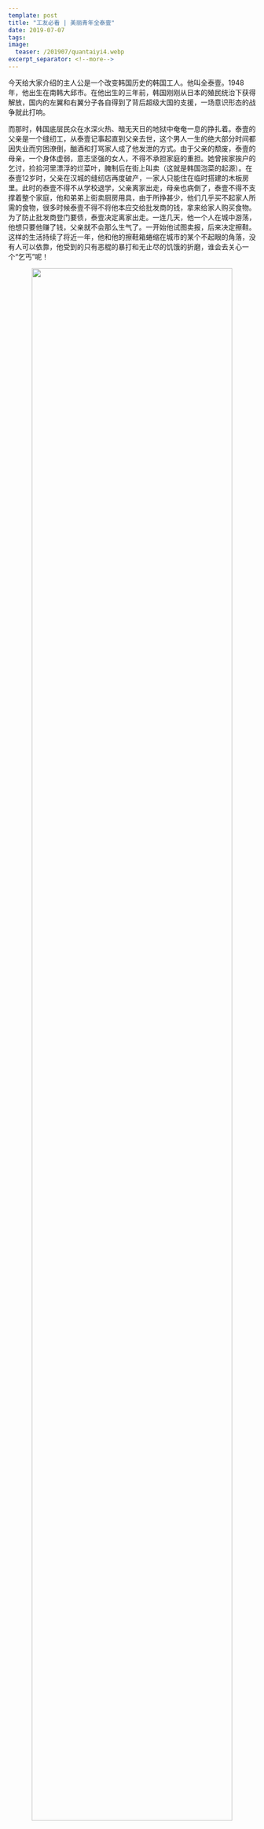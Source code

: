 ```yaml
---
template: post
title: "工友必看 | 美丽青年全泰壹"
date: 2019-07-07
tags: 
image:
  teaser: /201907/quantaiyi4.webp
excerpt_separator: <!--more-->
---
```


今天给大家介绍的主人公是一个改变韩国历史的韩国工人。他叫全泰壹。1948年，他出生在南韩大邱市。在他出生的三年前，韩国刚刚从日本的殖民统治下获得解放，国内的左翼和右翼分子各自得到了背后超级大国的支援，一场意识形态的战争就此打响。

而那时，韩国底层民众在水深火热、暗无天日的地狱中奄奄一息的挣扎着。泰壹的父亲是一个缝纫工，从泰壹记事起直到父亲去世，这个男人一生的绝大部分时间都因失业而穷困潦倒，酗酒和打骂家人成了他发泄的方式。由于父亲的颓废，泰壹的母亲，一个身体虚弱，意志坚强的女人，不得不承担家庭的重担。她曾挨家挨户的乞讨，捡拾河里漂浮的烂菜叶，腌制后在街上叫卖（这就是韩国泡菜的起源）。在泰壹12岁时，父亲在汉城的缝纫店再度破产，一家人只能住在临时搭建的木板房里。此时的泰壹不得不从学校退学，父亲离家出走，母亲也病倒了，泰壹不得不支撑着整个家庭，他和弟弟上街卖厨房用具，由于所挣甚少，他们几乎买不起家人所需的食物，很多时候泰壹不得不将他本应交给批发商的钱，拿来给家人购买食物。为了防止批发商登门要债，泰壹决定离家出走。一连几天，他一个人在城中游荡，他想只要他赚了钱，父亲就不会那么生气了。一开始他试图卖报，后来决定擦鞋。这样的生活持续了将近一年，他和他的擦鞋箱蜷缩在城市的某个不起眼的角落，没有人可以依靠，他受到的只有恶棍的暴打和无止尽的饥饿的折磨，谁会去关心一个“乞丐”呢！

<div style="text-align:center"><img src="/images/201907/quantaiyi1.webp" width="90%"></div>

“尽管拼命努力过上自己想过的日子，却不能如愿以偿”。这是泰壹在后来的日记中写到的一句话。赵英来这样描述泰壹的经历：“童年时我们所有人都有攀越铁丝栅栏的经验。事实上，生活中，我们还在继续攀爬各种各样的栅栏。当试图挤过篱笆，从别人的果园中摘取苹果时，我们都曾被荆棘划伤。我们还听说过这样的传言，一个孩子试图爬过美国军事基地周边的栅栏时遭到射击。他曾经品尝过军方用来喂猪的饲料，并且一再回味。”当时的泰壹并不知道，横亘在他面前的，是他如何拼命挣扎，也无法跨越的阶级的鸿沟，而他为之苦恼的“那受诅的命运”，仅靠他一人之力是无法改变的。

这个青年，在此后的是四年时光中，享受过片刻上学的欢愉和自豪，“曾经生活在黑暗中的我，感受到活着的无边幸福，品尝到了只有人类才能感受到的欢乐和爱”。然而，那无法摆脱的贫困、饥饿、疾病和苦闷总是像饿鬼一样缠绕着他，像肿瘤一样长在他身上，没有人能帮他摆脱这种恶疾。他只得回到地狱，做一个被社会抛弃的流浪者。在寒风呼啸的严冬，在烈日灼灼的盛夏，泰壹离开了可爱的同学和朋友，一人在街头卖报纸，卖雨伞，卖口香糖，捡拾烟头，擦鞋，并忍受着有钱人的侮辱和咒骂。

直到1965年的秋季，泰壹成为和平市场里的一名全职工人，四年打工生活，成了他短暂生命中最为璀璨亮丽的篇章。在这里，他为了同胞的权利而战斗，为了发动劳工运动奔走呼号，终将几十个工人的“星星之火”变成劳工运动的“燎原之势”。

“当一个流浪者拥有一份工作，成为一名受雇劳动者的时候，生活就会有重大的变化，泰壹倾向于接受这种变化，并将其看作向更稳定的工作和得到一技之长的一大步，哪怕这工作可能艰辛而劳累”。由于泰壹有操作缝纫机的经验，很快便被工厂老板从学徒晋升为助理缝纫工，不久便能独当一面，家庭的困境也随之解决了。可这已经无法使泰壹感到轻松。在工作的过程中，他看到那些积劳成疾的工人是如何像狗一样被老板抛弃，如何为了生存丢掉做人的尊严和健康。

他的思想变化要从一位13岁女工的一天说起，他住在贫民窟的一个单间房子里，每天早上他的姐姐会残忍的将他叫醒，或许脸也没有洗，早饭也没有吃，当她弱小的身体登上拥挤的公交车，走过阴暗而布满灰尘的建筑走廊，漫长的一天开始了。

工厂只有不到八坪大小（1坪=3.3平方米），里面有十台左右的缝纫机，还有供学徒干活的烫衣板、裁剪台等物品，当中还有32名面容憔悴的工人，地板到天花板的高度是1米5，也就是声名狼藉的“阁楼”。这里原本是一间三米高的房间，但只要在中间加上一道假顶，工作空间便增加了差不多一倍，这也是女孩子们无法直立行走的原因。在这样一个可怕的地方，在缝纫机无声的无尽的噪声中，女孩从早上8点一直工作到晚上11点，并且几乎整天见不到一丝阳光。由于害怕被贴上“懒惰”的标签，他甚至不能自由上厕所。他必须重复着同样的工作，为了在阁楼间往返，以完成各项差事，他每天都得在临时搭成的梯子上来回爬二三十次。他还不得不忍受各种各样的咒骂，有时甚至会挨打。

工厂里弥漫着混合了油脂和汗水的臭味，以及布料散发出来的化学气味和粉尘。在这样的环境中待上一天以后，她的眼睛会发疼，会打喷嚏和咳嗽，连吐的痰都是黑乎乎的粘液。有时她会连续工作2到3个通宵，吃了老板派发的抗睡眠药丸，他目光呆滞，眼睛里充满血丝。他每个月只有两天的休息时间，尽管每天工作繁重，在1970年，她每个月的工资却只有3000韩元（当时一美元约等于400韩元），付了交通费用，并送钱回家后，他手头已所剩无几。他的午饭只有几片面包，每片价值一韩元，有时候他干脆放弃吃午饭。晚上11点之后，他回到家里因为过度的疲劳而没有胃口，甚至连衣服也没有换下便熟睡过去。她睡觉时不能自由伸展双腿，因为她全家都睡在这个狭小房间里。黎明来临，不得不起床，并再次工作。

从出生起，就习惯了挨饿，现在他和工厂里的所有老工人一样得了胃病。偶尔也有这样少有的时刻，由于工厂里没有活干，她闲坐在一边，为自己的未来而困惑。这位女孩的经历是整个和平市场，东华市场和统一市场3万工人的缩影，那些工作了五年甚至更久的工人都不同程度的患有消化疾病，肠胃混乱，神经痛，肺结咳以及呼吸道感染等职业病，他们以生命为代价，换得那一点点可怜巴巴的收入，以维持自己和家人的生命。

<div style="text-align:center"><img src="/images/201907/quantaiyi2.webp" width="90%"></div>

他已逐渐认识到作为一个人的责任不仅在于供养家人，更在于那些在极为可怕的条件下工作的工友们一起分担苦难。他为年轻女工所遭受的苦难而愤怒，他采取过四种斗争方式。

开始，他决定成为一名裁剪工，因为在厂里。裁剪工除了工作，就是帮助老板监督工人并指使工人做事，当他已成为一名裁剪工时，他总是尽量减少员工的工作量，让他们早点下班，自己主动承担打扫整理等杂活，老板对此十分不满，找了个理由将泰壹辞退了。他已采取了第二种方式，他通过父亲了解到国家的《劳动基准法》，并对其中“充满人性化”的条例深信不疑，很长一段时间，他都在埋头研究，由于文化水平的限制，他不得不请求邻居——一位律师的帮助，他把希望寄托于和平公司（有安全、卫生管理的责任以及与相关市政部门进行谈判的权利）和政府。

也就是在这个时候，泰壹发起并成立的愚人社，一个由几名裁剪工组成的小团体，就是这个成立时仅有几个人的“傻子”小组，在后来组织发动几百人的劳工运动中产生了极大的作用，这标志着和平市场的工人由原来极度麻木、分散的个体，开始逐渐走向联合，去争取他们作为人的权利。当泰壹激动的将好不容易收起来的和平市场及工人待遇和工作情况的调查结果交给劳动监察人员时，却遭到对方的冷漠敷衍和轻蔑，不久，便被赶出了和平市场。

泰壹是如此的善良和“幼稚”，她不知道上层社会的蝇营狗苟的腐败和贪婪。泰壹也想过开一家模范企业，他想证明即使完全遵循法律，老板还是能有钱赚。他写过一个十分详细的商业计划书，书中他设想把工厂办成一所学校，改善工人的工作环境，这样工人就能够得到培训，这会让他们独立起来，并开办自己的企业。工厂所有的一切都严格遵守《劳动基准法》。这时的泰壹仍将希望寄托于这个颠倒的社会，他甚至愿意捐出自己的眼睛为企业筹资。

<div style="text-align:center"><img src="/images/201907/quantaiyi3.webp" width="90%"></div>

这是一个底层工人对自己和同胞们命运的叩问，在阶级斗争中逐渐走向觉悟。由于缺乏马克思主义理论的武装，它的斗争必然是软弱无力的，无论他走到哪，都必然要承受被剥削的命运，像动物一样活着，他逃不出束缚他命运的枷锁，整个社会的运行制度将他重重地压在贫穷线上。当他再也无法忍受这样的现状时，当他看到同胞们仍旧日复一日的出卖着自己的生命时，他选择了最后一种斗争方式，他要永远坚定的和同胞们站在一起，为他们而战斗。

1970年9月泰壹回到和平市场，他联合裁剪工人，成立三栋联谊会，准备发动一场更大的工人示威游行，给政府施压，迫使他们改善工人的待遇和工作环境。赵英来写到：“示威并不是一种求助于当权者的良心、慈悲或同情心的行动……而是威胁他们，你们得这样做，不然就会有麻烦……为什么压迫者如此惧怕一场仅仅是有数百名学生获数十名劳工发动的示威活动？是因为他们知道，这些少数分子会激发许多人参与其中，就像一块小石子会在湖中激起成千上万个涟漪一样。‘星星之火，可以燎原’。”这时的泰壹已经准备好了用自己的死亡来唤醒社会各界麻木的心灵，他愤怒的抨击这本《劳动基准法》。他不仅没有为工人们带来更好的劳动条件，相反，他参与掩盖工人的悲惨处境。这部法律如果不能得到实行，那不过是一堆废纸，是些空话，他根本就不是为工人制定的。他想要告诉工人们：只有工人自己不屈不挠的抗争，才能够维护自身的权利，这便是无产阶级唯一的出路。

当泰壹和这本书一起消失在火光中，笔者内心十分难过和愧疚，泰壹在研究《劳动基准法》时，十分“希望有一位大学朋友”。在斗争的日日夜夜，泰壹一直处在孤独和无助当中，身边几乎没有人能够理解他的行为，给予他帮助。且不说物质条件的贫乏，前三种斗争方式破产后，他已身心陷入了极大的痛苦中，他曾十分颓废，“尽管我的理想像熔岩一样奔流，但我所鼓起来的力量却从来都不足够”。他也总是能够以爱和关怀同工友们站在一起，他从来没有抱怨过自己的出生，相反，他总是对穷人们有极大的同情，因为他知道“贫穷对于一个人来说意味着什么”。

<div style="text-align:center"><img src="/images/201907/quantaiyi4.webp" width="90%"></div>

1970年11月13日他已在烈焰中结束了年仅22岁的生命，他的斗争精神却在无数工友身上涅盘重生，掀起了一股劳工运动的燎原之势。

同为青年，与泰壹相比，笔者不禁自惭形秽，一个人如何能实现自己的生命的价值和理想？那就是永远坚定的站在底层受苦的大多数民众的立场，为争取他们的权利而贡献出自己的微薄的力量。一个人的生命是如此短暂，切莫让那空洞的徘徊和等待阻碍我们前进的脚步!

“不要问篝火该不该燃烧，先问寒冷黑暗还在不在;不要问子弹该不该上膛，先问剥削压迫还在不在;不要问正义的事业有没有明天，先问人间不平还在不在!”——切格瓦拉

选自   <em>真的勇士 ——读《全泰壹评传》有感 </em> 

影片资源：<a href="http://www.le.com/ptv/vplay/1722590.html">http://www.le.com/ptv/vplay/1722590.html</a>


